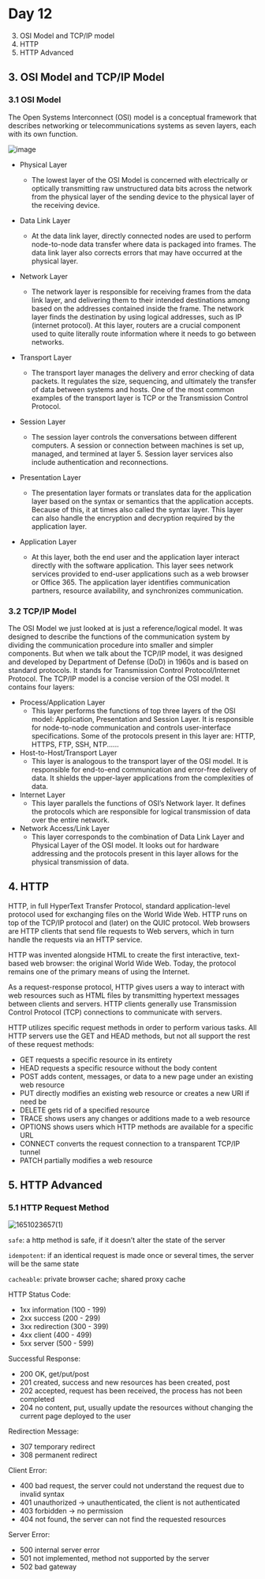 # Day 12
3. OSI Model and TCP/IP model
4. HTTP
5. HTTP Advanced


## 3. OSI Model and TCP/IP Model
### 3.1 OSI Model
The Open Systems Interconnect (OSI) model is a conceptual framework that describes networking or telecommunications systems as seven layers, each with its own function.

![image](https://user-images.githubusercontent.com/40971097/165205753-3097024f-15e7-47e9-9449-f6b8223f2581.png)


- Physical Layer
  - The lowest layer of the OSI Model is concerned with electrically or optically transmitting raw unstructured data bits across the network from the physical layer of the sending device to the physical layer of the receiving device. 

- Data Link Layer
  - At the data link layer, directly connected nodes are used to perform node-to-node data transfer where data is packaged into frames. The data link layer also corrects errors that may have occurred at the physical layer.

- Network Layer
  - The network layer is responsible for receiving frames from the data link layer, and delivering them to their intended destinations among based on the addresses contained inside the frame. The network layer finds the destination by using logical addresses, such as IP (internet protocol). At this layer, routers are a crucial component used to quite literally route information where it needs to go between networks.

- Transport Layer
  - The transport layer manages the delivery and error checking of data packets. It regulates the size, sequencing, and ultimately the transfer of data between systems and hosts. One of the most common examples of the transport layer is TCP or the Transmission Control Protocol.

- Session Layer
  - The session layer controls the conversations between different computers. A session or connection between machines is set up, managed, and termined at layer 5. Session layer services also include authentication and reconnections.

- Presentation Layer
  - The presentation layer formats or translates data for the application layer based on the syntax or semantics that the application accepts. Because of this, it at times also called the syntax layer. This layer can also handle the encryption and decryption required by the application layer.

- Application Layer
  - At this layer, both the end user and the application layer interact directly with the software application. This layer sees network services provided to end-user applications such as a web browser or Office 365. The application layer identifies communication partners, resource availability, and synchronizes communication.

### 3.2 TCP/IP Model
The OSI Model we just looked at is just a reference/logical model. It was designed to describe the functions of the communication system by dividing the communication procedure into smaller and simpler components. But when we talk about the TCP/IP model, it was designed and developed by Department of Defense (DoD) in 1960s and is based on standard protocols. It stands for Transmission Control Protocol/Internet Protocol. The TCP/IP model is a concise version of the OSI model. It contains four layers:
- Process/Application Layer
  - This layer performs the functions of top three layers of the OSI model: Application, Presentation and Session Layer. It is responsible for node-to-node communication and controls user-interface specifications. Some of the protocols present in this layer are: HTTP, HTTPS, FTP, SSH, NTP......
- Host-to-Host/Transport Layer
  - This layer is analogous to the transport layer of the OSI model. It is responsible for end-to-end communication and error-free delivery of data. It shields the upper-layer applications from the complexities of data.
- Internet Layer
  - This layer parallels the functions of OSI’s Network layer. It defines the protocols which are responsible for logical transmission of data over the entire network. 
- Network Access/Link Layer
  - This layer corresponds to the combination of Data Link Layer and Physical Layer of the OSI model. It looks out for hardware addressing and the protocols present in this layer allows for the physical transmission of data.

## 4. HTTP
HTTP, in full HyperText Transfer Protocol, standard application-level protocol used for exchanging files on the World Wide Web. HTTP runs on top of the TCP/IP protocol and (later) on the QUIC protocol. Web browsers are HTTP clients that send file requests to Web servers, which in turn handle the requests via an HTTP service.

HTTP was invented alongside HTML to create the first interactive, text-based web browser: the original World Wide Web. Today, the protocol remains one of the primary means of using the Internet.

As a request-response protocol, HTTP gives users a way to interact with web resources such as HTML files by transmitting hypertext messages between clients and servers. HTTP clients generally use Transmission Control Protocol (TCP) connections to communicate with servers.

HTTP utilizes specific request methods in order to perform various tasks. All HTTP servers use the GET and HEAD methods, but not all support the rest of these request methods:

- GET requests a specific resource in its entirety
- HEAD requests a specific resource without the body content
- POST adds content, messages, or data to a new page under an existing web resource
- PUT directly modifies an existing web resource or creates a new URI if need be
- DELETE gets rid of a specified resource
- TRACE shows users any changes or additions made to a web resource
- OPTIONS shows users which HTTP methods are available for a specific URL
- CONNECT converts the request connection to a transparent TCP/IP tunnel
- PATCH partially modifies a web resource

## 5. HTTP Advanced
### 5.1 HTTP Request Method

![1651023657(1)](https://user-images.githubusercontent.com/40971097/165421185-9eee4703-d05b-497c-82a3-6eb358132711.png)

`safe`: a http method is safe, if it doesn’t alter the state of the server

`idempotent`: if an identical request is made once or several times, the server will be the same state

`cacheable`: private browser cache; shared proxy cache 

HTTP Status Code: 
- 1xx information (100 - 199)
- 2xx success (200 - 299)
- 3xx redirection (300 - 399)
- 4xx client  (400 - 499)
- 5xx server (500 - 599)

Successful Response:
- 200 OK, get/put/post
- 201 created, success and new resources has been created, post
- 202 accepted, request has been received, the process has not been completed
- 204 no content, put, usually update the resources without changing the current page deployed to the user


Redirection Message:
- 307 temporary redirect
- 308 permanent redirect


Client Error:
- 400 bad request, the server could not understand the request due to invalid syntax
- 401 unauthorized -> unauthenticated, the client is not authenticated
- 403 forbidden -> no permission
- 404 not found, the server can not find the requested resources

Server Error:
- 500 internal server error
- 501 not implemented, method not supported by the server
- 502 bad gateway

